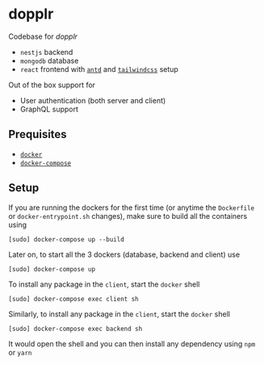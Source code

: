 # dopplr

Codebase for *dopplr*

- `nestjs` backend
- `mongodb` database
- `react` frontend with [`antd`](https://ant.design/) and [`tailwindcss`](https://tailwindcss.com/) setup

Out of the box support for

- User authentication (both server and client)
- GraphQL support

## Prequisites

- [`docker`](https://docs.docker.com/engine/install/)
- [`docker-compose`](https://docs.docker.com/compose/install/)

## Setup

If you are running the dockers for the first time (or anytime the `Dockerfile`
or `docker-entrypoint.sh` changes), make sure to build all the containers using

```
[sudo] docker-compose up --build
```

Later on, to start all the 3 dockers (database, backend and client) use

```
[sudo] docker-compose up
```

To install any package in the `client`, start the `docker` shell

```
[sudo] docker-compose exec client sh
```

Similarly, to install any package in the `client`, start the `docker` shell

```
[sudo] docker-compose exec backend sh
```

It would open the shell and you can then install any dependency using `npm` or `yarn`
